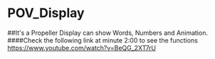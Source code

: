# POV_Display
##It's a Propeller Display can show Words, Numbers and Animation.
####Check the following link at minute 2:00 to see the functions 
https://www.youtube.com/watch?v=BeQG_2XT7rU
